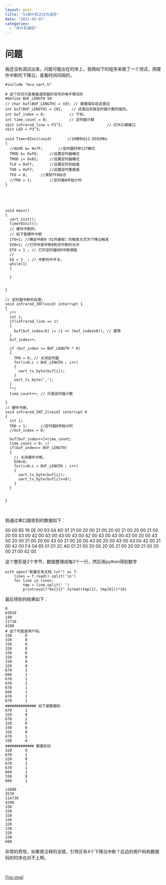 ```yaml
---
layout: post
title: "51单片机之红外遥控"
date: "2022-03-03"
categories: 
  - "单片机编程"
---
```


# 问题

我还没有调试出来，问题可能出在时序上，我用如下的程序来做了一个测试，用硬件中断的下降沿，查看时间间隔的，

```
#include "mcu_uart.h"

# 这个仅仅只是看看遥控器的信号的电平情况的
#define BUF_LENGTH 50
// char buf[BUF_LENGTH] = {0}; // 数据保存在这里边
int buf[BUF_LENGTH] = {0};    // 这里边存放定时器计数的值的。
int buf_index = 0;           // 下标。
int time_count = 0;          // 定时器计数
sbit infrared_line = P3^2;                    // 红外引脚接口
sbit LED = P3^3;

void Timer0Init(void)		//10微秒@11.0592MHz
{
  //AUXR &= 0x7F;		//定时器时钟12T模式
  TMOD &= 0xF0;		//设置定时器模式
  TMOD |= 0x02;		//设置定时器模式
  TL0 = 0xF7;		//设置定时初始值
  TH0 = 0xF7;		//设置定时重载值
  TF0 = 0;		//清除TF0标志
  //TR0 = 1;		//定时器0开始计时
}





void main()
{
  uart_init();
  Timer0Init();
  // 硬件中断的，
  // 如下是硬件中断
  IT0=1; //确定中断0（红外接收）的触发方式为下降沿触发
  EX0=1; //打开外部中断0和总中断的允许
  ET0 = 1 ; // 打开定时器0的中断使能
  //
  EA = 1  ; // 中断的中开关。
  while(1)
  {
    
  }
  
  
}

// 定时器中断的处理，
void infrared_INT(void) interrupt 1
{
  /**
  int i;
  if(infrared_line == 1)
  {
    buf[buf_index/8] |= (1 << (buf_index%8)); // 置零
  }
  buf_index++;
  
  if (buf_index >= BUF_LENGTH * 8)
  {
    TR0 = 0; // 关闭定时器
    for(i=0;i < BUF_LENGTH ; i++)
    {
      uart_tx_byte(buf[i]);
    }
    uart_tx_byte(',');
  }
  **/
  time_count++; // 只是定时器计数
  
}
// 硬件中断。
void infrared_INT_2(void) interrupt 0
{
  int i;
  TR0 = 1;		//定时器0开始计时
  //buf_index = 0;
  
  buf[buf_index++]=time_count;
  time_count = 0; //
  if(buf_index>= BUF_LENGTH)
  {
    // 关闭硬件中断。
    EX0=0;
    for(i=0;i < BUF_LENGTH ; i++)
    {
      uart_tx_byte(buf[i]);
      uart_tx_byte(buf[i]>>8);
    }
  }
  
  
}

```

 

我通过串口接收到的数据如下：

00 00 B5 19 0E 00 93 04 AD 01 21 00 20 00 21 00 20 00 21 00 20 00 21 00 20 00 43 00 42 00 43 00 43 00 43 00 42 00 43 00 43 00 43 00 20 00 43 00 20 00 21 00 20 00 43 00 21 00 20 00 43 00 20 00 43 00 43 00 42 00 21 00 42 00 F4 04 65 01 D1 2C AD 01 21 00 20 00 20 00 21 00 20 00 21 00 20 00 21 00 42 00

这个整形是2个字节，数据整理成每2个一行，然后用python得到数字

```
with open("新建文本文档.txt") as f:
    lines = f.read().split('\n')
    for line in lines:
        tmp = line.split(' ') 
        print(eval("0x{}{}".format(tmp[1], tmp[0]))*10)
```

最后得到的结果如下：

```
0
65810
140
11710
4290
# 这个可能是用户码。
330      0
320      0
330      0
320      0
330      0
320      0
330      0
320      0
670      1
660      1
670      1
670      1
670      1
660      1
670      1
670      1
############## 如下是数据码
670      1
320      0
670      1
320      0
330      0
320      0
670      1
330      0
############# 数据反码
320      0
670      1
320      0
670      1
670      1
660      1
330      0
660      1

12680
3570
114730
4290
330
320
320
330
320
330
320
330
660
```

非常的奇怪，如果我注释的没错，引导区有4个下降沿中断？后边的用户码和数据码的时序也对不上啊。

 

[![no img]](http://127.0.0.1/?attachment_id=4476)
